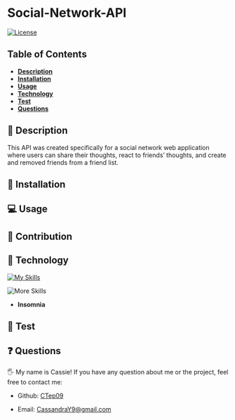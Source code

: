 # Social-Network-API

[![License](https://img.shields.io/badge/license-MIT-ff69b4)](https://opensource.org/license/MIT)

## Table of Contents

- [**Description**](#📑-description)
- [**Installation**](#💾-installation)
- [**Usage**](#💻-usage)
- [**Technology**](#🚀-technology)
- [**Test**](#🧪-test)
- [**Questions**](#❓-questions)

## 📑 Description
This API was created specifically for a social network web application where users can share their thoughts, react to friends’ thoughts, and create and removed friends from a friend list. 
## 💾 Installation

## 💻 Usage

## 🤝 Contribution

## 🚀 Technology
[![My Skills](https://skillicons.dev/icons?i=js,nodejs,express,mongodb)](https://skillicons.dev)

![More Skills](https://img.shields.io/badge/Insomnia-5849be?style=for-the-badge&logo=Insomnia&logoColor=white)
- **Insomnia**

## 🧪 Test

## ❓ Questions

🖐 My name is Cassie! If you have any question about me or the project, feel free to contact me:

- Github: [CTep09](https://github.com/CTep09)

- Email: [CassandraY9@gmail.com](mailto:cassandray9@gmail.com)
